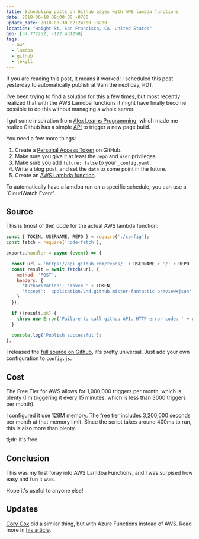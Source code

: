 ```yaml
---
title: Scheduling posts on Github pages with AWS lambda functions
date: 2018-06-18 09:00:00 -0700
update_date: 2018-08-30 02:24:00 +0200
location: "Haight St, San Francisco, CA, United States"
geo: [37.772252, -122.431250]
tags:
  - aws
  - lamdba
  - github
  - jekyll
---
```


If you are reading this post, it means it worked! I scheduled this post
yesterday to automatically publish at 9am the next day, PDT.

I've been trying to find a solution for this a few times, but most recently
realized that with the AWS Lamdba functions it might have finally become
possible to do this without managing a whole server.

I got some inspiration from [Alex Learns Programming][1], which made me
realize Github has a simple [API][2] to trigger a new page build.

You need a few more things:

1. Create a [Personal Access Token][3] on GitHub.
2. Make sure you give it at least the `repo` and `user` privileges.
3. Make sure you add `future: false` to your `_config.yaml`.
4. Write a blog post, and set the `date` to some point in the future.
5. Create an [AWS Lambda function][4].

To automatically have a lamdba run on a specific schedule, you can use a
'CloudWatch Event'.

Source
------

This is (most of the) code for the actual AWS lambda function:

```js
const { TOKEN, USERNAME, REPO } = require('./config');
const fetch = require('node-fetch');

exports.handler = async (event) => {

  const url = 'https://api.github.com/repos/' + USERNAME + '/' + REPO + '/pages/builds';
  const result = await fetch(url, {
    method: 'POST',
    headers: {
      'Authorization': 'Token ' + TOKEN,
      'Accept': 'application/vnd.github.mister-fantastic-preview+json',
    }
  });

  if (!result.ok) {
    throw new Error('Failure to call github API. HTTP error code: ' + result.status);
  }

  console.log('Publish successful');
};
```

I released the [full source on Github][5], it's pretty universal. Just add your
own configuration to `config.js`.

Cost
----

The Free Tier for AWS allows for 1,000,000 triggers per month, which is plenty (I'm
triggering it every 15 minutes, which is less than 3000 triggers per month).

I configured it use 128M memory. The free tier includes 3,200,000 seconds per month
at that memory limit. Since the script takes around 400ms to run, this is also more
than plenty.

tl;dr: it's free.

Conclusion
----------

This was my first foray into AWS Lamdba Functions, and I was surpised how easy
and fun it was.

Hope it's useful to anyone else!

Updates
-------

[Cory Cox](https://twitter.com/CoryKnox) did a similar thing, but with Azure
Functions instead of AWS. Read more in [his article][6].

[1]: http://code.alxmjo.com/how-to-schedule-posts-with-jekyll/
[2]: https://developer.github.com/v3/repos/pages/#request-a-page-build
[3]: https://github.com/settings/tokens
[4]: https://aws.amazon.com/lambda/
[5]: https://github.com/evert/github-pages-aws-lambda-publish
[6]: https://knoxy.ca/2018/08/Azure-Functions-FTW/
